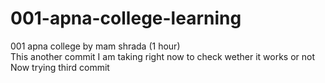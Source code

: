 # 001-apna-college-learning
001 apna college by mam shrada (1 hour) <br> This another commit I am taking right now to check wether it works or not
<br> Now trying third commit
